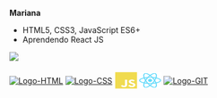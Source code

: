 **Mariana**

- HTML5, CSS3, JavaScript ES6+
- Aprendendo React JS

<div>
  <a href="https://www.linkedin.com/in/marianapequeno/">
  <img height="130em" src="https://github-readme-stats.vercel.app/api/top-langs/?username=marianapequeno&layout=compact&langs_count=7&theme=default"/>
</div>
  
</div>
<div style="display: inline_block"><br>
  <a href="https://developer.mozilla.org/pt-BR/docs/Web/HTML"><img align="center" alt="Logo-HTML" height="30" width="40" src="https://cdn.jsdelivr.net/gh/devicons/devicon/icons/html5/html5-original-wordmark.svg"></a>
  <a href="https://developer.mozilla.org/pt-BR/docs/Web/CSS"><img align="center" alt="Logo-CSS" height="30" width="40" src="https://cdn.jsdelivr.net/gh/devicons/devicon/icons/css3/css3-original-wordmark.svg"></a>
  <a href="https://developer.mozilla.org/pt-BR/docs/Web/JavaScript"><img align="center" alt="Logo-Js" height="30" width="40" src="https://raw.githubusercontent.com/devicons/devicon/master/icons/javascript/javascript-plain.svg"></a>
 <a href="https://pt-br.reactjs.org/"><img align="center" alt="Logo-React" height="30" width="40" src="https://raw.githubusercontent.com/devicons/devicon/master/icons/react/react-original.svg"></a>
  <a href="https://git-scm.com/"><img align="center" alt="Logo-GIT" height="30" width="40" src="https://cdn.jsdelivr.net/gh/devicons/devicon/icons/git/git-original-wordmark.svg"></a>
</div>
